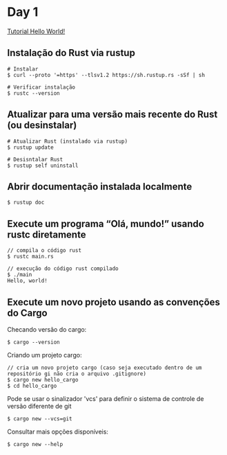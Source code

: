 # Day 1

[Tutorial Hello World!](https://rust-book.cs.brown.edu/ch01-00-getting-started.html)

## Instalação do Rust via rustup

```
# Instalar
$ curl --proto '=https' --tlsv1.2 https://sh.rustup.rs -sSf | sh

# Verificar instalação
$ rustc --version
```

## Atualizar para uma versão mais recente do Rust (ou desinstalar)
```
# Atualizar Rust (instalado via rustup)
$ rustup update

# Desisntalar Rust
$ rustup self uninstall
```

## Abrir documentação instalada localmente
```
$ rustup doc
```

## Execute um programa “Olá, mundo!” usando rustc diretamente
```
// compila o código rust
$ rustc main.rs

// execução do código rust compilado
$ ./main 
Hello, world!
```

## Execute um novo projeto usando as convenções do Cargo

Checando versão do cargo:
```
$ cargo --version
```

Criando um projeto cargo:
```
// cria um novo projeto cargo (caso seja executado dentro de um repositório gi não cria o arquivo .gitignore)
$ cargo new hello_cargo
$ cd hello_cargo
```

Pode se usar o sinalizador 'vcs' para definir o sistema de controle de versão diferente de git 
```
$ cargo new --vcs=git
```

Consultar mais opções disponíveis:
```
$ cargo new --help
```